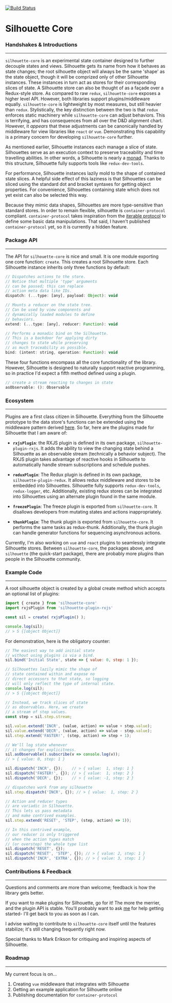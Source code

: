 [![Build Status](https://travis-ci.org/DuncanWalter/silhouette-core.svg?branch=master)](https://travis-ci.org/DuncanWalter/silhouette-core)

# **Silhouette Core**

### **Handshakes & Introductions**
-----------------------

`silhouette-core` is an experimental state container designed to further decouple states and views. Silhouette gets its name from how it behaves as state changes; the root silhouette object will always be the same 'shape' as the state object, though it will be comprized only of other Silhouette instances. These instances in turn act as stores for their corresponding slices of state. A Silhouette store can also be thought of as a façade over a Redux-style store. As compared to raw `redux`, `silhouette-core` exposes a higher level API. However, both libraries support plugins/middleware equally. `silhouette-core` is lightweight by most measures, but still heavier than `redux`. Stylistically, the key distinction between the two is that `redux` enforces static machinery while `silhouette-core` can adjust behaviors. This is terrifying, and has consequences from all over the D&D alignment chart. However, it _appears_ that these adjustments can be canonically handled by middleware for view libraries like `react` or `vue`. Demonstrating this capability is a primary concern for developing `silhouette-core` further.

As mentioned earlier, Silhouette instances each manage a slice of state. Silhouettes serve as an execution context to preserve traceability and time travelling abilities. In other words, a Silhouette is nearly a [monad](https://en.wikipedia.org/wiki/Monad_(functional_programming)). Thanks to this structure, Silhouette fully supports tools like `redux-dev-tools`. 

For performance, Silhouette instances lazily mold to the shape of contained state slices. A helpful side effect of this laziness is that Silhouettes can be sliced using the standard dot and bracket syntaxes for getting object properties. For convenience, Silhouettes containing state which does not yet exist can also be selected this way.

Because they mimic data shapes, Silhouettes are more type-sensitive than standard stores. In order to remain flexible, silhouette is `container-protocol` compliant. `container-protocol` takes inspiration from the [iterable protocol](https://developer.mozilla.org/en-US/docs/Web/JavaScript/Reference/Iteration_protocols) to define some basic data manipulations. That said, I haven't published `container-protocol` yet, so it is currently a hidden feature.

### **Package API**
___________

The API for `silhouette-core` is nice and small. It is one module exporting one core function: `create`. This creates a root Silhouette store. Each Silhouette instance inherits only three functions by default:

``` javascript
// Dispatches actions to the store.
// Notice that multiple 'type' arguments
// can be passed; this can replace
// action meta data like IDs.
dispatch: (...type: [any], payload: Object): void

// Mounts a reducer on the state tree.
// Can be used by view components and
// dynamically loaded modules to define
// behaviors.
extend: (...type: [any], reducer: Function): void

// Performs a monadic bind on the Silhouette.
// This is a backdoor for applying dirty 
// changes to state while preserving
// as much traceability as possible.
bind: (intent: string, operation: Function): void
```
These four functions encompass all the core functionality of the library. However, Silhouette is designed to naturally support reactive programming, so in practice I'd expect a fifth method defined using a plugin.

``` javascript
// create a stream reacting to changes in state
asObservable: (): Observable     
```


### **Ecosystem**
_________________

Plugins are a first class citizen in Silhouette. Everything from the Silhouette prototype to the data store's functions can be extended using the middleware pattern derived [here](https://redux.js.org/docs/advanced/Middleware.html). So far, here are the plugins made for Silhouette that I am aware of:

- __`rxjsPlugin`__: the RXJS plugin is defined in its own package, `silhouette-plugin-rxjs`. It adds the ability to view the changing state behind a Silhouette as an observable stream (technically a behavior subject). The RXJS plugin takes advantage of reactive hooks in Silhouette to automatically handle stream subscriptions and schedule pushes.

- __`reduxPlugin`__: The Redux plugin is defined in its own package, `silhouette-plugin-redux`. It allows redux middleware and stores to be embedded into Silhouettes. Silhouette fully supports `redux-dev-tools`, `redux-logger`, etc. Additionally, existing redux stores can be integrated into Silhouettes using an alternate plugin found in the same module.

- __`freezePlugin`__: The freeze plugin is exported from `silhouette-core`. It disallows developers from mutating states and actions inappropriately.

- __`thunkPlugin`__: The thunk plugin is exported from `silhouette-core`. It performs the same tasks as redux-thunk. Additionally, the thunk plugin can handle generator functions for sequencing asynchronous actions.

Currently, I'm also working on `vue` and `react` plugins to seamlessly integrate Silhouette stores. Between `silhouette-core`, the packages above, and `silhouette` (the quick-start package), there are probably more plugins than people in the Silhouette community.


### **Example Code**
--------------------

A root silhouette object is created by a global create method which accepts an optional list of plugins:

``` javascript
import { create } from 'silhouette-core'
import rxjsPlugin from 'silhouette-plugin-rxjs'

const sil = create( rxjsPlugin() );

console.log(sil); 
// > S {[object Object]}
```

For demonstration, here is the obligatory counter:

``` javascript
// The easiest way to add initial state
// without using plugins is via a bind.
sil.bind('Initial State', state => { value: 0, step: 1 });

// Silhouettes lazily mimic the shape of
// state contained within and expose no
// direct accessors to that state, so logging
// will only reflect the type of internal state.
console.log(sil); 
// > S {[object Object]}

// Instead, we track slices of state
// as observables. Here, we create 
// a stream of step values.
const step = sil.step.stream;

sil.value.extend('INCR', (value, action) => value + step.value);
sil.value.extend('DECR', (value, action) => value - step.value);
sil.step.extend('FASTER!', (step, action) => step + 1);

// We'll log state whenever
// it changes for explicitness.
sil.asObservable().subscribe(v => console.log(v)); 
// > { value: 0, step: 1 }

sil.dispatch('INCR', {});    // > { value:  1, step: 1 }
sil.dispatch('FASTER!', {}); // > { value:  1, step: 2 }
sil.dispatch('DECR', {});    // > { value: -1, step: 2 }

// dispatches work from any silhouette
sil.step.dispatch('INCR', {}); // > { value:  1, step: 2 }

// Action and reducer types 
// are variadic in Silhouette. 
// This lets us pass metadata 
// and make contrived examples.
sil.step.extend('RESET', 'STEP', (step, action) => 1));

// In this contrived example,
// our reducer is only triggered
// when the action types match
// (or overstep) the whole type list
sil.dispatch('RESET', {});
sil.dispatch('RESET', 'STEP', {}); // > { value: 2, step: 1 }
sil.dispatch('INCR', 'EXTRA', {}); // > { value: 3, step: 1 }

```



### **Contributions & Feedback**
--------------------------------

Questions and comments are more than welcome; feedback is how the library gets better.

If you want to make plugins for Silhouette, go for it! The more the merrier, and the plugin API is stable. You'll probably want to ask [me](https://github.com/DuncanWalter) for help getting started- I'll get back to you as soon as I can.

I advise waiting to contribute to `silhouette-core` itself until the features stabilize; it's still changing frequently right now.

Special thanks to Mark Erikson for critiquing and inspiring aspects of Silhouette.


### **Roadmap**
---------------

My current focus is on... 
1. Creating `vue` middleware that integrates with Silhouette
2. Getting an example application for Silhouette online
4. Publishing documentation for `container-protocol`